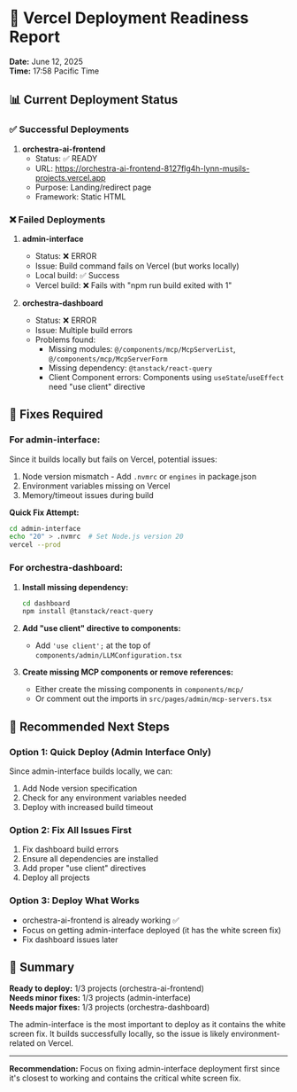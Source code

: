 # 🚨 Vercel Deployment Readiness Report

**Date:** June 12, 2025  
**Time:** 17:58 Pacific Time

## 📊 Current Deployment Status

### ✅ Successful Deployments
1. **orchestra-ai-frontend**
   - Status: ✅ READY
   - URL: https://orchestra-ai-frontend-8127flg4h-lynn-musils-projects.vercel.app
   - Purpose: Landing/redirect page
   - Framework: Static HTML

### ❌ Failed Deployments

1. **admin-interface**
   - Status: ❌ ERROR
   - Issue: Build command fails on Vercel (but works locally)
   - Local build: ✅ Success
   - Vercel build: ❌ Fails with "npm run build exited with 1"

2. **orchestra-dashboard**
   - Status: ❌ ERROR
   - Issue: Multiple build errors
   - Problems found:
     - Missing modules: `@/components/mcp/McpServerList`, `@/components/mcp/McpServerForm`
     - Missing dependency: `@tanstack/react-query`
     - Client Component errors: Components using `useState`/`useEffect` need "use client" directive

## 🔧 Fixes Required

### For admin-interface:
Since it builds locally but fails on Vercel, potential issues:
1. Node version mismatch - Add `.nvmrc` or `engines` in package.json
2. Environment variables missing on Vercel
3. Memory/timeout issues during build

**Quick Fix Attempt:**
```bash
cd admin-interface
echo "20" > .nvmrc  # Set Node.js version 20
vercel --prod
```

### For orchestra-dashboard:
1. **Install missing dependency:**
   ```bash
   cd dashboard
   npm install @tanstack/react-query
   ```

2. **Add "use client" directive to components:**
   - Add `'use client';` at the top of `components/admin/LLMConfiguration.tsx`

3. **Create missing MCP components or remove references:**
   - Either create the missing components in `components/mcp/`
   - Or comment out the imports in `src/pages/admin/mcp-servers.tsx`

## 🎯 Recommended Next Steps

### Option 1: Quick Deploy (Admin Interface Only)
Since admin-interface builds locally, we can:
1. Add Node version specification
2. Check for any environment variables needed
3. Deploy with increased build timeout

### Option 2: Fix All Issues First
1. Fix dashboard build errors
2. Ensure all dependencies are installed
3. Add proper "use client" directives
4. Deploy all projects

### Option 3: Deploy What Works
- orchestra-ai-frontend is already working ✅
- Focus on getting admin-interface deployed (it has the white screen fix)
- Fix dashboard issues later

## 📝 Summary

**Ready to deploy:** 1/3 projects (orchestra-ai-frontend)  
**Needs minor fixes:** 1/3 projects (admin-interface)  
**Needs major fixes:** 1/3 projects (orchestra-dashboard)

The admin-interface is the most important to deploy as it contains the white screen fix. It builds successfully locally, so the issue is likely environment-related on Vercel.

---

**Recommendation:** Focus on fixing admin-interface deployment first since it's closest to working and contains the critical white screen fix. 
